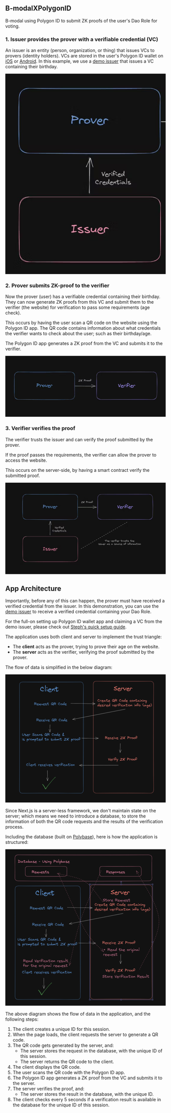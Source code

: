 ## B-modalXPolygonID

B-modal using Polygon ID to submit ZK proofs of the user's Dao Role for voting.

### 1. Issuer provides the prover with a verifiable credential (VC)

An issuer is an entity (person, organization, or thing) that issues VCs to provers (identity holders). VCs are stored in the user's Polygon ID wallet on [iOS](https://apps.apple.com/us/app/polygon-id/id1629870183) or [Android](https://apps.apple.com/us/app/polygon-id/id1629870183). In this example, we use a [demo issuer](https://issuer-demo.polygonid.me/) that issues a VC containing their birthday.

![vc](./public/issuer-prover.png)

### 2. Prover submits ZK-proof to the verifier

Now the prover (user) has a verifiable credential containing their birthday. They can now generate ZK proofs from this VC and submit them to the verifier (the website) for verification to pass some requirements (age check).

This occurs by having the user scan a QR code on the website using the Polygon ID app. The QR code contains information about what credentials the verifier wants to check about the user; such as their birthday/age.

The Polygon ID app generates a ZK proof from the VC and submits it to the verifier.

![proof](./public/prover-verifier.jpg)

### 3. Verifier verifies the proof

The verifier trusts the issuer and can verify the proof submitted by the prover.

If the proof passes the requirements, the verifier can allow the prover to access the website.

This occurs on the server-side, by having a smart contract verify the submitted proof.

![trust triangle drawing](./public/trust-triangle-drawing.jpg)

## App Architecture

Importantly, before any of this can happen, the prover must have received a verified credential from the issuer. In this demonstration, you can use the [demo issuer](https://issuer-demo.polygonid.me/) to receive a verified credential containing your Dao Role.

For the full-on setting up Polygon ID wallet app and claiming a VC from the demo issuer, please check out [Steph's quick setup guide](https://oceans404.notion.site/oceans404/How-to-get-a-KYCAgeCredential-Verifiable-Credential-f3d34e7c98ec4147b6b2fae79066c4f6).

The application uses both client and server to implement the trust triangle:

- The **client** acts as the prover, trying to prove their age on the website.
- The **server** acts as the verifier, verifying the proof submitted by the prover.

The flow of data is simplified in the below diagram:

![app architecture](./public/data-flow.png)

Since Next.js is a server-less framework, we don't maintain state on the server; which means we need to introduce a database, to store the information of both the QR code requests and the results of the verification process.

Including the database (built on [Polybase](https://polybase.xyz/docs/get-started)), here is how the application is structured:

![app architecture](./public/with-db-2.png)

The above diagram shows the flow of data in the application, and the following steps:

1. The client creates a unique ID for this session.
2. When the page loads, the client requests the server to generate a QR code.
3. The QR code gets generated by the server, and:
   - The server stores the request in the database, with the unique ID of this session.
   - The server returns the QR code to the client.
4. The client displays the QR code.
5. The user scans the QR code with the Polygon ID app.
6. The Polygon ID app generates a ZK proof from the VC and submits it to the server.
7. The server verifies the proof, and:
   - The server stores the result in the database, with the unique ID.
8. The client checks every 5 seconds if a verification result is available in the database for the unique ID of this session.

